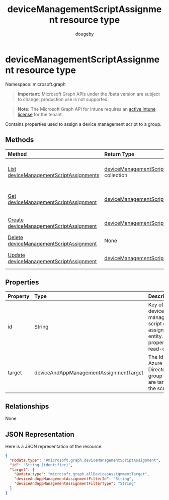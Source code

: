﻿---
title: "deviceManagementScriptAssignment resource type"
description: "Contains properties used to assign a device management script to a group."
author: "dougeby"
localization_priority: Normal
ms.prod: "intune"
doc_type: resourcePageType
---

# deviceManagementScriptAssignment resource type

Namespace: microsoft.graph

> **Important:** Microsoft Graph APIs under the /beta version are subject to change; production use is not supported.

> **Note:** The Microsoft Graph API for Intune requires an [active Intune license](https://go.microsoft.com/fwlink/?linkid=839381) for the tenant.

Contains properties used to assign a device management script to a group.

## Methods

| Method                                                                                                      | Return Type                                                                                                    | Description                                                                                                                                           |
| :---------------------------------------------------------------------------------------------------------- | :------------------------------------------------------------------------------------------------------------- | :---------------------------------------------------------------------------------------------------------------------------------------------------- |
| [List deviceManagementScriptAssignments](../api/intune-devices-devicemanagementscriptassignment-list.md)    | [deviceManagementScriptAssignment](../resources/intune-devices-devicemanagementscriptassignment.md) collection | List properties and relationships of the [deviceManagementScriptAssignment](../resources/intune-devices-devicemanagementscriptassignment.md) objects. |
| [Get deviceManagementScriptAssignment](../api/intune-devices-devicemanagementscriptassignment-get.md)       | [deviceManagementScriptAssignment](../resources/intune-devices-devicemanagementscriptassignment.md)            | Read properties and relationships of the [deviceManagementScriptAssignment](../resources/intune-devices-devicemanagementscriptassignment.md) object.  |
| [Create deviceManagementScriptAssignment](../api/intune-devices-devicemanagementscriptassignment-create.md) | [deviceManagementScriptAssignment](../resources/intune-devices-devicemanagementscriptassignment.md)            | Create a new [deviceManagementScriptAssignment](../resources/intune-devices-devicemanagementscriptassignment.md) object.                              |
| [Delete deviceManagementScriptAssignment](../api/intune-devices-devicemanagementscriptassignment-delete.md) | None                                                                                                           | Deletes a [deviceManagementScriptAssignment](../resources/intune-devices-devicemanagementscriptassignment.md).                                        |
| [Update deviceManagementScriptAssignment](../api/intune-devices-devicemanagementscriptassignment-update.md) | [deviceManagementScriptAssignment](../resources/intune-devices-devicemanagementscriptassignment.md)            | Update the properties of a [deviceManagementScriptAssignment](../resources/intune-devices-devicemanagementscriptassignment.md) object.                |

## Properties

| Property | Type                                                                                                           | Description                                                                              |
| :------- | :------------------------------------------------------------------------------------------------------------- | :--------------------------------------------------------------------------------------- |
| id       | String                                                                                                         | Key of the device management script group assignment entity. This property is read-only. |
| target   | [deviceAndAppManagementAssignmentTarget](../resources/intune-shared-deviceandappmanagementassignmenttarget.md) | The Id of the Azure Active Directory group we are targeting the script to.               |

## Relationships

None

## JSON Representation

Here is a JSON representation of the resource.

<!-- {
  "blockType": "resource",
  "keyProperty": "id",
  "@odata.type": "microsoft.graph.deviceManagementScriptAssignment"
}
-->

```json
{
  "@odata.type": "#microsoft.graph.deviceManagementScriptAssignment",
  "id": "String (identifier)",
  "target": {
    "@odata.type": "microsoft.graph.allDevicesAssignmentTarget",
    "deviceAndAppManagementAssignmentFilterId": "String",
    "deviceAndAppManagementAssignmentFilterType": "String"
  }
}
```
